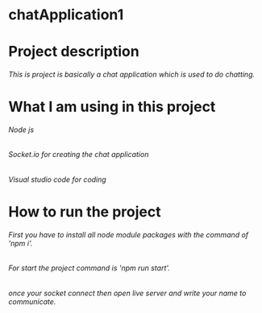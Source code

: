 # chatApplication1

# Project description

###### This is project is basically a chat application which is used to do chatting.

# What I am using in this project

###### Node js

###### Socket.io for creating the chat application

###### Visual studio code for coding

# How to run the project

###### First you have to install all node module packages with the command of 'npm i'.

###### For start the project command is 'npm run start'.

###### once your socket connect then open live server and write your name to communicate.
